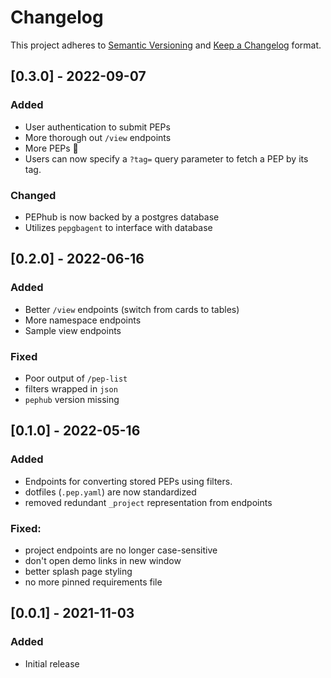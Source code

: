 # Changelog

This project adheres to [Semantic Versioning](https://semver.org/spec/v2.0.0.html) and [Keep a Changelog](https://keepachangelog.com/en/1.0.0/) format.

## [0.3.0] - 2022-09-07
### Added
- User authentication to submit PEPs
- More thorough out `/view` endpoints
- More PEPs 🎉
- Users can now specify a `?tag=` query parameter to fetch a PEP by its tag.

### Changed
- PEPhub is now backed by a postgres database
- Utilizes `pepgbagent` to interface with database

## [0.2.0] - 2022-06-16
### Added
- Better `/view` endpoints (switch from cards to tables)
- More namespace endpoints
- Sample view endpoints

### Fixed
- Poor output of `/pep-list`
- filters wrapped in `json`
- `pephub` version missing

## [0.1.0] - 2022-05-16
### Added
- Endpoints for converting stored PEPs using filters.
- dotfiles (`.pep.yaml`) are now standardized
- removed redundant `_project` representation from endpoints

### Fixed:
- project endpoints are no longer case-sensitive
- don't open demo links in new window
- better splash page styling
- no more pinned requirements file

## [0.0.1] - 2021-11-03
### Added
- Initial release
